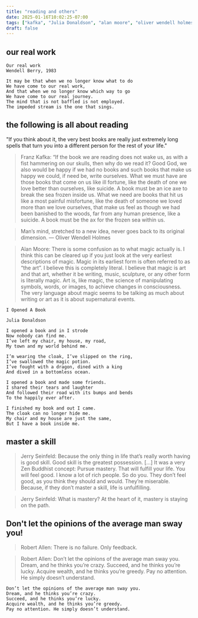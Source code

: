 ```yaml
---
title: "reading and others"
date: 2025-01-16T10:02:25-07:00
tags: ["kafka", "Julia Donaldson", "alan moore", "oliver wendell holmes", "wendell berry", "jerry seinfeld", "robert allen"]
draft: false
---
```


## our real work

```
Our real work
Wendell Berry, 1983

It may be that when we no longer know what to do
We have come to our real work,
And that when we no longer know which way to go
We have come to our real journey.
The mind that is not baffled is not employed.
The impeded stream is the one that sings.
```

## the following is all about reading

"If you think about it, the very best books are really just extremely long spells that turn you into a different person for the rest of your life."  

> Franz Kafka: “If the book we are reading does not wake us, as with a fist hammering on our skulls, then why do we read it? Good God, we also would be happy if we had no books and such books that make us happy we could, if need be, write ourselves. What we must have are those books that come on us like ill fortune, like the death of one we love better than ourselves, like suicide. A book must be an ice axe to break the sea frozen inside us. What we need are books that hit us like a most painful misfortune, like the death of someone we loved more than we love ourselves, that make us feel as though we had been banished to the woods, far from any human presence, like a suicide. A book must be the ax for the frozen sea within us.

> Man’s mind, stretched to a new idea, never goes back to its original dimension. — Oliver Wendell Holmes

> Alan Moore: There is some confusion as to what magic actually is. I think this can be cleared up if you just look at the very earliest descriptions of magic. Magic in its earliest form is often referred to as “the art”. I believe this is completely literal. I believe that magic is art and that art, whether it be writing, music, sculpture, or any other form is literally magic. Art is, like magic, the science of manipulating symbols, words, or images, to achieve changes in consciousness. The very language about magic seems to be talking as much about writing or art as it is about supernatural events.

```
I Opened A Book

Julia Donaldson

I opened a book and in I strode
Now nobody can find me.
I’ve left my chair, my house, my road,
My town and my world behind me.

I’m wearing the cloak, I’ve slipped on the ring,
I’ve swallowed the magic potion.
I’ve fought with a dragon, dined with a king
And dived in a bottomless ocean.

I opened a book and made some friends.
I shared their tears and laughter
And followed their road with its bumps and bends
To the happily ever after.

I finished my book and out I came.
The cloak can no longer hide me.
My chair and my house are just the same,
But I have a book inside me.
```
## master a skill

> Jerry Seinfeld: Because the only thing in life that’s really worth having is good skill. Good skill is the greatest possession. […] It was a very Zen Buddhist concept: Pursue mastery. That will fulfill your life. You will feel good. I know a lot of rich people. So do you. They don’t feel good, as you think they should and would. They’re miserable. Because, if they don’t master a skill, life is unfulfilling.

> Jerry Seinfeld: What is mastery? At the heart of it, mastery is staying on the path. 

## Don't let the opinions of the average man sway you!

> Robert Allen: There is no failure. Only feedback.

> Robert Allen: Don’t let the opinions of the average man sway you. Dream, and he thinks you’re crazy. Succeed, and he thinks you’re lucky. Acquire wealth, and he thinks you’re greedy. Pay no attention. He simply doesn’t understand.

```
Don’t let the opinions of the average man sway you. 
Dream, and he thinks you’re crazy. 
Succeed, and he thinks you’re lucky. 
Acquire wealth, and he thinks you’re greedy. 
Pay no attention. He simply doesn’t understand.
```
